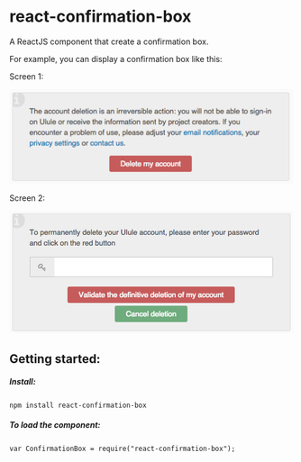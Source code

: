 react-confirmation-box
=======================

A ReactJS component that create a confirmation box.


For example, you can display a confirmation box like this:

Screen 1:

<img src="./docs/img/confirmation-1.png" alt="Confirmation box screen 1" />


Screen 2:

<img src="./docs/img/confirmation-2.png" alt="Confirmation box screen 2" />



Getting started:
---------------------

##### Install:

`npm install react-confirmation-box`

##### To load the component:

`var ConfirmationBox = require("react-confirmation-box");`
